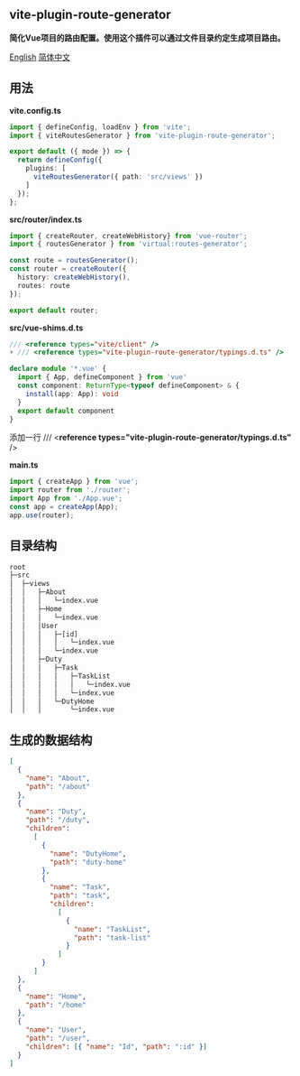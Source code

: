 ## vite-plugin-route-generator
**简化Vue项目的路由配置。使用这个插件可以通过文件目录约定生成项目路由。**

[English](./README.md)    [简体中文](./README-zh-CN.md)

## 用法

**vite.config.ts**

```ts
import { defineConfig, loadEnv } from 'vite';
import { viteRoutesGenerator } from 'vite-plugin-route-generator';

export default ({ mode }) => {
  return defineConfig({
    plugins: [
      viteRoutesGenerator({ path: 'src/views' })
    ]
  });
};
```

**src/router/index.ts**

```ts
import { createRouter, createWebHistory} from 'vue-router';
import { routesGenerator } from 'virtual:routes-generator';

const route = routesGenerator();
const router = createRouter({
  history: createWebHistory(),
  routes: route
});

export default router;
```

**src/vue-shims.d.ts**

```ts
/// <reference types="vite/client" />
+ /// <reference types="vite-plugin-route-generator/typings.d.ts" />

declare module '*.vue' {
  import { App, defineComponent } from 'vue'
  const component: ReturnType<typeof defineComponent> & {
    install(app: App): void
  }
  export default component
}
```

添加一行 /// <**reference types="vite-plugin-route-generator/typings.d.ts"** />

**main.ts**

```ts
import { createApp } from 'vue';
import router from './router';
import App from './App.vue';
const app = createApp(App);
app.use(router);
```

## 目录结构

```txt
root
├─src
│  ├─views
│  │   ├─About
│  │   │   └─index.vue
│  │   ├─Home
│  │   │   └─index.vue
│  │   │User
│  │   │   ├─[id]
│  │   │   │   └─index.vue
│  │   │   └─index.vue
│  │   ├─Duty
│  │   │   ├─Task
│  │   │   │   ├─TaskList
│  │   │   │   │   └─index.vue
│  │   │   │   └─index.vue
│  │   │   └─DutyHome
│  │   │       └─index.vue
```
## 生成的数据结构

```json
[
  {
    "name": "About",
    "path": "/about"
  },
  {
    "name": "Duty",
    "path": "/duty",
    "children":
      [
        {
          "name": "DutyHome",
          "path": "duty-home"
        },
        {
          "name": "Task", 
          "path": "task",
          "children":
            [
              {
                "name": "TaskList",
                "path": "task-list"
              }
            ]
        }
      ]
  },
  {
    "name": "Home",
    "path": "/home"
  },
  {
    "name": "User",
    "path": "/user",
    "children": [{ "name": "Id", "path": ":id" }]
  }
]
```

